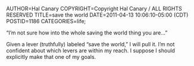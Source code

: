 AUTHOR=Hal Canary
COPYRIGHT=Copyright Hal Canary / ALL RIGHTS RESERVED
TITLE=save the world
DATE=2011-04-13 10:06:10-05:00 (CDT)
POSTID=1186
CATEGORIES=life;

“I’m not sure how into the whole saving the world thing you are…”

Given a lever (truthfully) labeled “save the world,” I will pull it. I’m not confident about which levers are within my reach. I suppose I should explicitly make that one of my goals.
